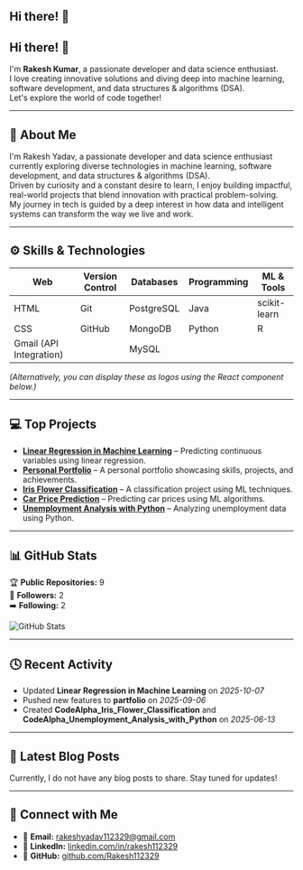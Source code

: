## Hi there! 👋
## Hi there! 👋

I'm **Rakesh Kumar**, a passionate developer and data science enthusiast.  
I love creating innovative solutions and diving deep into machine learning, software development, and data structures & algorithms (DSA).  
Let's explore the world of code together!

---

## 🧠 About Me

I'm Rakesh Yadav, a passionate developer and data science enthusiast currently exploring diverse technologies in machine learning, software development, and data structures & algorithms (DSA).  
Driven by curiosity and a constant desire to learn, I enjoy building impactful, real-world projects that blend innovation with practical problem-solving.  
My journey in tech is guided by a deep interest in how data and intelligent systems can transform the way we live and work.

---

## ⚙️ Skills & Technologies

<div align="center">
  
| Web | Version Control | Databases | Programming | ML & Tools |
|------|-----------------|------------|--------------|-------------|
| HTML | Git | PostgreSQL | Java | scikit-learn |
| CSS | GitHub | MongoDB | Python | R |
| Gmail (API Integration) |  | MySQL |  |  |

</div>

*(Alternatively, you can display these as logos using the React component below.)*

---

## 💻 Top Projects

- [**Linear Regression in Machine Learning**](https://github.com/Rakesh112329/Linear-Regression-in-Machine-Learning) – Predicting continuous variables using linear regression.  
- [**Personal Portfolio**](https://github.com/Rakesh112329/partfolio) – A personal portfolio showcasing skills, projects, and achievements.  
- [**Iris Flower Classification**](https://github.com/Rakesh112329/CodeAlpha_Iris_Flower_Classification) – A classification project using ML techniques.  
- [**Car Price Prediction**](https://github.com/Rakesh112329/CodeAlpha_Car_Price_Prediction_with_Machine_Learning) – Predicting car prices using ML algorithms.  
- [**Unemployment Analysis with Python**](https://github.com/Rakesh112329/CodeAlpha_Unemployment_Analysis_with_Python) – Analyzing unemployment data using Python.

---

## 📊 GitHub Stats

🏆 **Public Repositories:** 9  
👥 **Followers:** 2  
➡️ **Following:** 2  

![GitHub Stats](https://github-readme-stats.vercel.app/api?username=Rakesh112329&show_icons=true&theme=radical)

---

## 🕓 Recent Activity

- Updated **Linear Regression in Machine Learning** on *2025-10-07*  
- Pushed new features to **partfolio** on *2025-09-06*  
- Created **CodeAlpha_Iris_Flower_Classification** and **CodeAlpha_Unemployment_Analysis_with_Python** on *2025-06-13*

---

## 📝 Latest Blog Posts

Currently, I do not have any blog posts to share. Stay tuned for updates!

---

## 🤝 Connect with Me

- 📧 **Email:** [rakeshyadav112329@gmail.com](mailto:rakeshyadav112329@gmail.com)
- 💼 **LinkedIn:** [linkedin.com/in/rakesh112329](https://linkedin.com/in/rakesh112329)
- 🐙 **GitHub:** [github.com/Rakesh112329](https://github.com/Rakesh112329)

